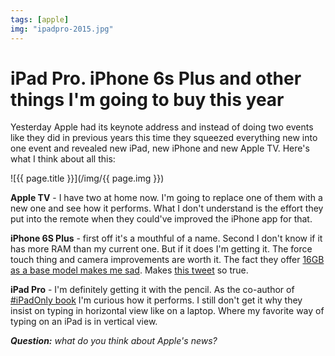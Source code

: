 ```yaml
---
tags: [apple]
img: "ipadpro-2015.jpg"
---
```


# iPad Pro. iPhone 6s Plus and other things I'm going to buy this year

Yesterday Apple had its keynote address and instead of doing two events like they did in previous years this time they squeezed everything new into one event and revealed new iPad, new iPhone and new Apple TV. Here's what I think about all this:

<!--More-->

![{{ page.title }}](/img/{{ page.img }})

**Apple TV** - I have two at home now. I'm going to replace one of them with a new one and see how it performs. What I don't understand is the effort they put into the remote when they could've improved the iPhone app for that. 

**iPhone 6S Plus** - first off it's a mouthful of a name. Second I don't know if it has more RAM than my current one. But if it does I'm getting it. The force touch thing and camera improvements are worth it. The fact they offer [16GB as a base model makes me sad][1]. Makes [this tweet][2] so true.

**iPad Pro** - I'm definitely getting it with the pencil. As the co-author of [#iPadOnly book][io] I'm curious how it performs. I still don't get it why they insist on typing in horizontal view like on a laptop. Where my favorite way of typing on an iPad is in vertical view. 

***Question:*** *what do you think about Apple's news?*

[1]: https://david-smith.org/blog/2015/09/10/16gb-is-a-bad-user-experience/
[2]: https://twitter.com/jonyiveparody/status/640126600810491904
[i]: http://iMagazine.pl
[d]: http://db.tt/kD7Liux
[e]: /how-i-use-evernote
[p]: /passion
[n]: https://michael.gratis/nozbe
[io]: https://michael.gratis/ipadonly/
[pm]: http://productivemag.com/
[s]: /show
[t]: http://twitter.com/MSliwinski